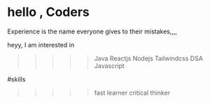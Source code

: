 # hello , Coders
Experience is the name everyone gives to their mistakes,,,,

heyy, I am interested in 
>>>>>Java
>>>>>Reactjs
>>>>>Nodejs
>>>>>Tailwindcss
>>>>>DSA
>>>>>Javascript

#skills
>>>>>fast learner
>>>>>critical thinker